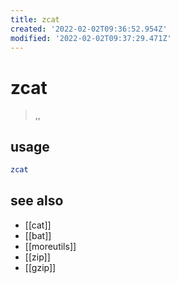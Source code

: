 ```yaml
---
title: zcat
created: '2022-02-02T09:36:52.954Z'
modified: '2022-02-02T09:37:29.471Z'
---
```


# zcat

> ,,

## usage

```sh
zcat
```

## see also

- [[cat]]
- [[bat]]
- [[moreutils]]
- [[zip]]
- [[gzip]]
